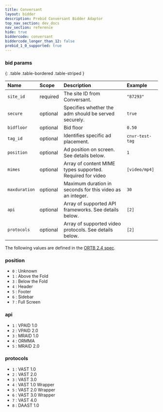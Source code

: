 ```yaml
---
title: Conversant
layout: bidder
description: Prebid Conversant Bidder Adaptor
top_nav_section: dev_docs
nav_section: reference
hide: true
biddercode: conversant
biddercode_longer_than_12: false
prebid_1_0_supported: true
---
```


### bid params

{: .table .table-bordered .table-striped }

| Name | Scope | Description | Example |
| :--- | :---- | :---------- | :------ |
| `site_id` | required | The site ID from Conversant. | `"87293"` |
| `secure` | optional | Specifies whether the adm should be served securely. | `true` |
| `bidfloor` | optional | Bid floor | `0.50` |
| `tag_id` | optional | Identifies specific ad placement. | `cnvr-test-tag` |
| `position` | optional | Ad position on screen. See details below. | `1` |
| `mimes` | optional | Array of content MIME types supported. Required for video| `[video/mp4]`|
| `maxduration` | optional | Maximum duration in seconds for this video as an integer. | `30` |
| `api` | optional | Array of supported API frameworks. See details below. | `[2]` |
| `protocols` | optional | Array of supported video protocols. See details below. | `[2]` |


The following values are defined in the [ORTB 2.4 spec](http://www.iab.com/wp-content/uploads/2016/03/OpenRTB-API-Specification-Version-2-4-FINAL.pdf).

### position

+ `0` : Unknown 
+ `1` : Above the Fold
+ `3` : Below the Fold
+ `4` : Header
+ `5` : Footer
+ `6` : Sidebar
+ `7` : Full Screen

### api

+ `1` : VPAID 1.0
+ `2` : VPAID 2.0
+ `3` : MRAID 1.0
+ `4` : ORMMA
+ `5` : MRAID 2.0

### protocols
+ `1` : VAST 1.0
+ `2` : VAST 2.0
+ `3` : VAST 3.0
+ `4` : VAST 1.0 Wrapper
+ `5` : VAST 2.0 Wrapper
+ `6` : VAST 3.0 Wrapper
+ `7` : VAST 4.0
+ `8` : DAAST 1.0